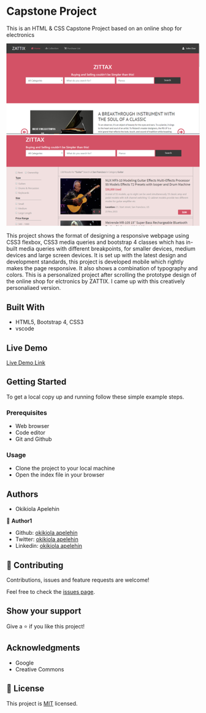 # Capstone Project
This is an HTML &amp; CSS Capstone Project based on an online shop for electronics


![screenshot](asset/images/screenshot.PNG)
![screenshot](asset/images/screenshot1.PNG)

This project shows the format of designing a responsive webpage using CSS3 flexbox, CSS3 media queries and bootstrap 4 classes which has in-built media queries with different breakpoints, for smaller devices, medium devices and large screen devices. It is set up with the latest design and development standards, this project is developed mobile which rightly makes the page responsive. It also shows a combination of typography and colors. 
This is a personalized project after scrolling the prototype design of the online shop for elctronics by ZATTIX. I came up with this creatively personaliaed version. 
 

## Built With

- HTML5, Bootstrap 4, CSS3
- vscode

## Live Demo

[Live Demo Link](https://rawcdn.githack.com/okikiola11/capstone-project/ce8e61dc4a1a620a2d63cea0b5e9e3356b32e51a/index.html)


## Getting Started

To get a local copy up and running follow these simple example steps.

### Prerequisites
- Web browser
- Code editor
- Git and Github

### Usage
- Clone the project to your local machine 
- Open the index file in your browser

## Authors

- Okikiola Apelehin

👤 **Author1**

- Github: [okikiola apelehin](https://github.com/okikiola11)
- Twitter: [okikiola apelehin](https://twitter.com/Kikiolla3)
- Linkedin: [okikiola apelehin](https://www.linkedin.com/in/okikiola-apelehin-459008122/)

## 🤝 Contributing

Contributions, issues and feature requests are welcome!

Feel free to check the [issues page](https://github.com/okikiola11/capstone-project/issues).

## Show your support

Give a ⭐️ if you like this project!

## Acknowledgments

- Google
- Creative Commons

## 📝 License

This project is [MIT](lic.url) licensed.

